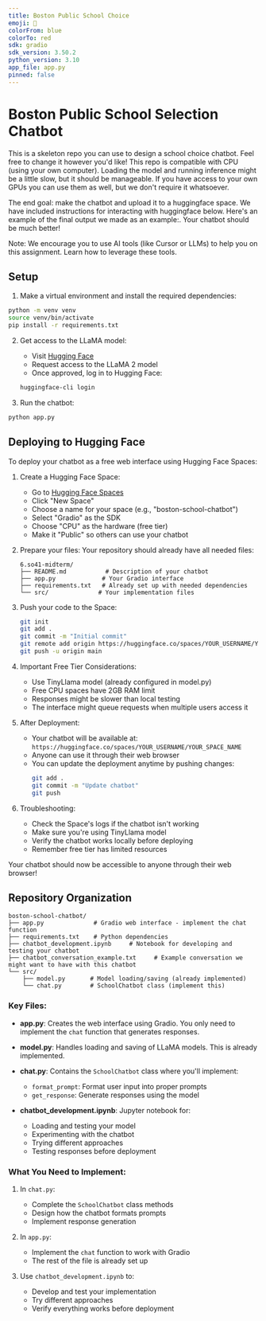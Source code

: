 ```yaml
---
title: Boston Public School Choice
emoji: 🚀
colorFrom: blue
colorTo: red
sdk: gradio
sdk_version: 3.50.2
python_version: 3.10
app_file: app.py
pinned: false
---
```


# Boston Public School Selection Chatbot

This is a skeleton repo you can use to design a school choice chatbot. Feel free to change it however you'd like! This repo is compatible with CPU (using your own computer). Loading the model and running inference might be a little slow, but it should be manageable. If you have access to your own GPUs you can use them as well, but we don't require it whatsoever.

The end goal: make the chatbot and upload it to a huggingface space. We have included instructions for interacting with huggingface below. Here's an example of the final output we made as an example:. Your chatbot should be much better!

Note: We encourage you to use AI tools (like Cursor or LLMs) to help you on this assignment. Learn how to leverage these tools.

## Setup

1. Make a virtual environment and install the required dependencies:
```bash
python -m venv venv
source venv/bin/activate
pip install -r requirements.txt
```

2. Get access to the LLaMA model:
   - Visit [Hugging Face](https://huggingface.co/meta-llama/Llama-2-7b-chat-hf)
   - Request access to the LLaMA 2 model
   - Once approved, log in to Hugging Face:
   ```bash
   huggingface-cli login
   ```

3. Run the chatbot:
```bash
python app.py
```

## Deploying to Hugging Face

To deploy your chatbot as a free web interface using Hugging Face Spaces:

1. Create a Hugging Face Space:
   - Go to [Hugging Face Spaces](https://huggingface.co/spaces)
   - Click "New Space"
   - Choose a name for your space (e.g., "boston-school-chatbot")
   - Select "Gradio" as the SDK
   - Choose "CPU" as the hardware (free tier)
   - Make it "Public" so others can use your chatbot

2. Prepare your files:
   Your repository should already have all needed files:
   ```
   6.so41-midterm/
   ├── README.md           # Description of your chatbot
   ├── app.py             # Your Gradio interface
   ├── requirements.txt   # Already set up with needed dependencies
   └── src/              # Your implementation files
   ```

3. Push your code to the Space:
   ```bash
   git init
   git add .
   git commit -m "Initial commit"
   git remote add origin https://huggingface.co/spaces/YOUR_USERNAME/YOUR_SPACE_NAME
   git push -u origin main
   ```

4. Important Free Tier Considerations:
   - Use TinyLlama model (already configured in model.py)
   - Free CPU spaces have 2GB RAM limit
   - Responses might be slower than local testing
   - The interface might queue requests when multiple users access it

5. After Deployment:
   - Your chatbot will be available at: `https://huggingface.co/spaces/YOUR_USERNAME/YOUR_SPACE_NAME`
   - Anyone can use it through their web browser
   - You can update the deployment anytime by pushing changes:
     ```bash
     git add .
     git commit -m "Update chatbot"
     git push
     ```

6. Troubleshooting:
   - Check the Space's logs if the chatbot isn't working
   - Make sure you're using TinyLlama model
   - Verify the chatbot works locally before deploying
   - Remember free tier has limited resources

Your chatbot should now be accessible to anyone through their web browser!

## Repository Organization

```
boston-school-chatbot/
├── app.py              # Gradio web interface - implement the chat function
├── requirements.txt    # Python dependencies
├── chatbot_development.ipynb     # Notebook for developing and testing your chatbot
├── chatbot_conversation_example.txt     # Example conversation we might want to have with this chatbot
└── src/
    ├── model.py       # Model loading/saving (already implemented)
    └── chat.py        # SchoolChatbot class (implement this)
```

### Key Files:

- **app.py**: Creates the web interface using Gradio. You only need to implement the `chat` function that generates responses.

- **model.py**: Handles loading and saving of LLaMA models. This is already implemented.

- **chat.py**: Contains the `SchoolChatbot` class where you'll implement:
  - `format_prompt`: Format user input into proper prompts
  - `get_response`: Generate responses using the model

- **chatbot_development.ipynb**: Jupyter notebook for:
  - Loading and testing your model
  - Experimenting with the chatbot
  - Trying different approaches
  - Testing responses before deployment

### What You Need to Implement:

1. In `chat.py`:
   - Complete the `SchoolChatbot` class methods
   - Design how the chatbot formats prompts
   - Implement response generation

2. In `app.py`:
   - Implement the `chat` function to work with Gradio
   - The rest of the file is already set up

3. Use `chatbot_development.ipynb` to:
   - Develop and test your implementation
   - Try different approaches
   - Verify everything works before deployment

